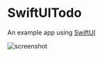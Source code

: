 # SwiftUITodo

An example app using [SwiftUI](https://developer.apple.com/xcode/swiftui/)

![screenshot](https://user-images.githubusercontent.com/931655/58839854-5b438700-8618-11e9-866e-4ad84598337b.png)
